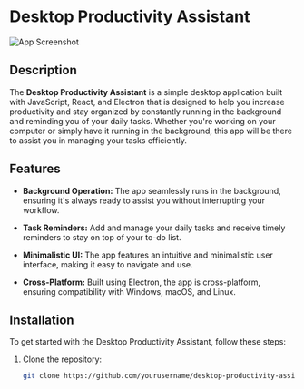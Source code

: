# Desktop Productivity Assistant

![App Screenshot](screenshot.png)

## Description

The **Desktop Productivity Assistant** is a simple desktop application built with JavaScript, React, and Electron that is designed to help you increase productivity and stay organized by constantly running in the background and reminding you of your daily tasks. Whether you're working on your computer or simply have it running in the background, this app will be there to assist you in managing your tasks efficiently.

## Features

- **Background Operation:** The app seamlessly runs in the background, ensuring it's always ready to assist you without interrupting your workflow.

- **Task Reminders:** Add and manage your daily tasks and receive timely reminders to stay on top of your to-do list.

- **Minimalistic UI:** The app features an intuitive and minimalistic user interface, making it easy to navigate and use.

- **Cross-Platform:** Built using Electron, the app is cross-platform, ensuring compatibility with Windows, macOS, and Linux.

## Installation

To get started with the Desktop Productivity Assistant, follow these steps:

1. Clone the repository:

   ```bash
   git clone https://github.com/yourusername/desktop-productivity-assistant.git
